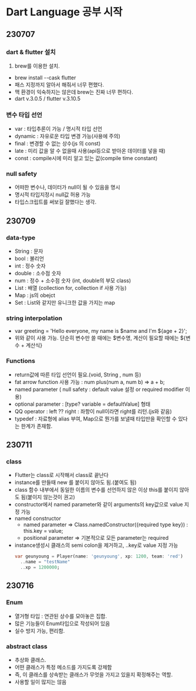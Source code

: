 # Dart Language 공부 시작

## 230707

### dart & flutter 설치

1. brew를 이용한 설치.

- brew install --cask flutter
- 패스 지정까지 알아서 해줘서 너무 편했다.
- 맥 환경이 익숙하지는 않은데 brew는 진짜 너무 편하다.
- dart v.3.0.5 / flutter v.3.10.5

### 변수 타입 선언

- var : 타입추론이 가능 / 명시적 타입 선언
- dynamic : 자유로운 타입 변경 가능(사용에 주의)
- final : 변경할 수 없는 상수(js 의 const)
- late : 미리 값을 알 수 없을때 사용(api등으로 받아온 데이터를 넣을 때)
- const : compile시에 미리 알고 있는 값(compile time constant)

### null safety

- 어떠한 변수나, 데이터가 null이 될 수 있음을 명시
- 명시적 타입지정시 null값 허용 가능
- 타입스크립트를 써보길 잘했다는 생각.

## 230709

### data-type

- String : 문자
- bool : 불리언
- int : 정수 숫자
- double : 소수점 숫자
- num : 정수 + 소수점 숫자 (int, double의 부모 class)
- List : 배열 (collection for, collection if 사용 가능)
- Map : js의 obejct
- Set : List와 같지만 유니크한 값을 가지는 map

### string interpolation

- var greeting = 'Hello everyone, my name is $name and I\'m ${age + 2}';
- 위와 같이 사용 가능. 단순히 변수만 쓸 때에는 $변수명, 계산이 필요할 때에는 ${변수 + 계산식}

### Functions

- return값에 따른 타입 선언이 필요.(void, String , num 등)
- fat arrow function 사용 가능 : num plus(num a, num b) => a + b;
- named parameter ( null safety : default value 설정 or required modifier 이용)
- optional parameter : [type? variable = defaultValue] 형태
- QQ operator : left ?? right : 좌항이 null이라면 right를 리턴.(js와 같음)
- typedef : 자료형에 alias 부여, Map으로 뭔가를 보낼때 타입만을 확인할 수 있다는 한계가 존재함.

## 230711

### class

- Flutter는 class로 시작해서 class로 끝난다
- instance를 만들때 new 를 붙이지 않아도 됨.(붙여도 됨)
- class 함수 내부에서 동일한 이름의 변수를 선언하지 않은 이상 this를 붙이지 않아도 됨(붙이지 않는것이 권고)
- constructor에서 named parameter와 같이 arguments의 key값으로 value 지정 가능
- named constructor
  - named parameter => Class.namedConstructor({required type key}) : this.key = value;
  - positional parameter => 기본적으로 모든 parameter는 required
- instance생성시 클래스의 semi colon을 제거하고, ..key로 value 지정 가능
  ```dart
  var geunyoung = Player(name: 'geunyoung', xp: 1200, team: 'red')
    ..name = "testName"
    ..xp = 1200000;
  ```

## 230716

### Enum

- 열거형 타입 : 연관된 상수를 모아놓은 집합.
- 많은 기능들이 Enum타입으로 작성되어 있음
- 실수 방지 가능, 편리함.

### abstract class

- 추상화 클래스.
- 어떤 클래스가 특정 메소드를 가지도록 강제함
- 즉, 이 클래스를 상속받는 클래스가 무엇을 가지고 있을지 확정해주는 역할.
- 사용할 일이 많지는 않음
